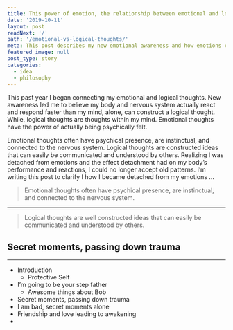 ```yaml
---
title: This power of emotion, the relationship between emotional and logical thoughts
date: '2019-10-11'
layout: post
readNext: '/'
path: '/emotional-vs-logical-thoughts/'
meta: This post describes my new emotional awareness and how emotions control logic
featured_image: null
post_type: story
categories:
  - idea
  - philosophy
---
```


This past year I began connecting my emotional and logical thoughts. New awareness led me to believe my body and nervous system actually react and respond faster than my mind, alone, can construct a logical thought. While, logical thoughts are thoughts within my mind. Emotional thoughts have the power of actually being psychically felt.

Emotional thoughts often have psychical presence, are instinctual, and connected to the nervous system. Logical thoughts are constructed ideas that can easily be communicated and understood by others. Realizing I was detached from emotions and the effect detachment had on my body’s performance and reactions, I could no longer accept old patterns. I’m writing this post to clarify I how I became detached from my emotions ...

> Emotional thoughts often have psychical presence, are instinctual, and connected to the nervous system.

---

> Logical thoughts are well constructed ideas that can easily be communicated and understood by others.

## Secret moments, passing down trauma

---

- Introduction
  - Protective Self
- I’m going to be your step father
  - Awesome things about Bob
- Secret moments, passing down trauma
- I am bad, secret moments alone
- Friendship and love leading to awakening
-
